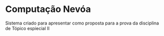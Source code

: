 # Computação Nevóa

Sistema criado para apresentar como proposta para a prova da disciplina de Tópico espiecial II 



